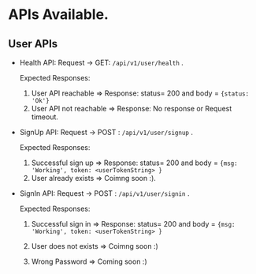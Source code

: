 # APIs Available.

## User APIs

- Health API: Request -> GET: `/api/v1/user/health` . 

    Expected Responses:
    1. User API reachable => Response: status= 200 and body = `{status: 'Ok'}` 
    2. User API not reachable => Response: No response or Request timeout.

 - SignUp API: Request -> POST : `/api/v1/user/signup` . 

    Expected Responses:
    1. Successful sign up => Response: status= 200 and body = `{msg: 'Working', token: <userTokenString> }` 
    2. User already exists => Coimng soon :).

 - SignIn API: Request -> POST : `/api/v1/user/signin` . 

    Expected Responses:
    1. Successful sign in => Response: status= 200 and body = `{msg: 'Working', token: <userTokenString> }` 
    2. User does not exists => Coimng soon :) 

    3. Wrong Password => Coming soon :)    
